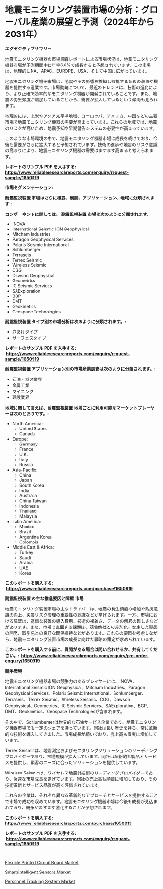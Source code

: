 <p><h1>地震モニタリング装置市場の分析：グローバル産業の展望と予測（2024年から2031年）</h1></p><p><strong>エグゼクティブサマリー</strong></p>
<p><p>地震モニタリング機器の市場調査レポートによる市場状況は、地震モニタリング機器市場が予測期間中に年率6.6%で成長すると予想されています。この市場は、地理的にNA、APAC、EUROPE、USA、そして中国に広がっています。</p><p>地震モニタリング機器市場は、地震やその影響を検知し監視するための装置や機器を提供する産業です。市場動向について、最近のトレンドは、技術の進化により、より正確で効率的なモニタリング機器が開発されていることです。また、地震の発生頻度が増加していることから、需要が拡大しているという傾向も見られます。</p><p>地理的には、北米やアジア太平洋地域、ヨーロッパ、アメリカ、中国などの主要市場で地震モニタリング機器の需要が高まっています。これらの地域では、地震のリスクが高いため、地震予知や早期警告システムの必要性が高まっています。</p><p>このような市場環境の中で、地震モニタリング機器市場は成長を続けており、今後も需要がさらに拡大すると予想されています。技術の進歩や地震のリスク意識の高まりにより、地震モニタリング機器の需要はますます高まると考えられます。</p></p>
<p><strong>レポートのサンプル PDF を入手する: <a href="https://www.reliableresearchreports.com/enquiry/request-sample/1650919">https://www.reliableresearchreports.com/enquiry/request-sample/1650919</a></strong></p>
<p><strong>市場セグメンテーション:</strong></p>
<p><strong> 耐震監視装置 市場はさらに概要、展開、アプリケーション、地域に分類されます :</strong></p>
<p><strong>コンポーネントに関しては、 耐震監視装置 市場は次のように分類されます: &nbsp;</strong></p>
<p><ul><li>INOVA</li><li>International Seismic ION Geophysical</li><li>Mitcham Industries</li><li>Paragon Geophysical Services</li><li>Polaris Seismic International</li><li>Schlumberger</li><li>Terraseis</li><li>Terrex Seismic</li><li>Wireless Seismic</li><li>CGG</li><li>Dawson Geophysical</li><li>Geometrics</li><li>IG Seismic Services</li><li>SAExploration</li><li>BGP</li><li>DMT</li><li>Geokinetics</li><li>Geospace Technologies</li></ul></p>
<p><strong> 耐震監視装置 タイプ別の市場分析は次のように分類されます。:</strong></p>
<p><ul><li>穴あけタイプ</li><li>サーフェスタイプ</li></ul></p>
<p><strong>レポートのサンプル PDF を入手する: &nbsp;<a href="https://www.reliableresearchreports.com/enquiry/request-sample/1650919">https://www.reliableresearchreports.com/enquiry/request-sample/1650919</a></strong></p>
<p><strong> 耐震監視装置 アプリケーション別の市場産業調査は次のように分類されます。:</strong></p>
<p><ul><li>石油・ガス業界</li><li>金属工業</li><li>マイニング</li><li>建設業界</li></ul></p>
<p><strong>地域に関して言えば、耐震監視装置 地域ごとに利用可能なマーケットプレーヤーは次のとおりです。:</strong></p>
<p><ul>
    <li>
        North America:
        <ul>
            <li>United States</li>
            <li>Canada</li>
        </ul>
    </li>
    <li>
        Europe:
        <ul>
            <li>Germany</li>
            <li>France</li>
            <li>U.K.</li>
            <li>Italy</li>
            <li>Russia</li>
        </ul>
    </li>
    <li>
        Asia-Pacific:
        <ul>
            <li>China</li>
            <li>Japan</li>
            <li>South Korea</li>
            <li>India</li>
            <li>Australia</li>
            <li>China Taiwan</li>
            <li>Indonesia</li>
            <li>Thailand</li>
            <li>Malaysia</li>
        </ul>
    </li>
    <li>
        Latin America:
        <ul>
            <li>Mexico</li>
            <li>Brazil</li>
            <li>Argentina Korea</li>
            <li>Colombia</li>
        </ul>
    </li>
    <li>
        Middle East & Africa:
        <ul>
            <li>Turkey</li>
            <li>Saudi</li>
            <li>Arabia</li>
            <li>UAE</li>
            <li>Korea</li>
        </ul>
    </li>
    </ul></p>
<p><strong>このレポートを購入する: &nbsp;<a href="https://www.reliableresearchreports.com/purchase/1650919">https://www.reliableresearchreports.com/purchase/1650919</a></strong></p>
<p><strong>耐震監視装置 の主な推進要因と障壁 市場</strong></p>
<p><p>地震モニタリング装置市場の主なドライバーは、地震の発生頻度の増加や防災意識の向上、災害リスク管理の重要性の認識などが挙げられます。一方、市場における障壁は、高価な装置の導入費用、技術の複雑さ、データの解釈の難しさなどがあります。また、市場で直面する課題は、競合他社との差別化、安定した製品の開発、取引先との良好な関係維持などがあります。これらの要因を考慮しながら、地震モニタリング装置市場の成長に向けた戦略の策定が求められています。</p></p>
<p><strong>このレポートを購入する前に、質問がある場合は問い合わせるか、共有してください。:&nbsp; <a href="https://www.reliableresearchreports.com/enquiry/pre-order-enquiry/1650919">https://www.reliableresearchreports.com/enquiry/pre-order-enquiry/1650919</a></strong></p>
<p><strong>競争環境</strong></p>
<p><p>地震モニタリング機器市場の競争力のあるプレイヤーには、INOVA、International Seismic ION Geophysical、Mitcham Industries、Paragon Geophysical Services、Polaris Seismic International、Schlumberger、Terraseis、Terrex Seismic、Wireless Seismic、CGG、Dawson Geophysical、Geometrics、IG Seismic Services、SAExploration、BGP、DMT、Geokinetics、Geospace Technologiesが含まれます。</p><p>その中で、Schlumbergerは世界的な石油サービス企業であり、地震モニタリング機器市場でも一定のシェアを持っています。同社は長い歴史を持ち、常に革新的な技術を導入してきました。市場成長が続いており、売上高も着実に増加しています。</p><p>Terrex Seismicは、地震測定およびモニタリングソリューションのリーディングプロバイダーであり、市場規模が拡大しています。同社は革新的な製品とサービスを提供し、顧客のニーズに合ったソリューションを提供しています。</p><p>Wireless Seismicは、ワイヤレス地震計技術のリーディングプロバイダーであり、急速な市場成長を遂げています。同社の売上高も順調に増加しており、その技術革新とサービス品質が高く評価されています。</p><p>これらの企業は、それぞれ異なる革新的なアプローチとサービスを提供することで市場で成功を収めています。地震モニタリング機器市場は今後も成長が見込まれており、競争がますます激化することが予想されます。</p></p>
<p><strong>このレポートを購入する: &nbsp; <a href="https://www.reliableresearchreports.com/purchase/1650919">https://www.reliableresearchreports.com/purchase/1650919</a></strong></p>
<p><strong>レポートのサンプル PDF を入手する: &nbsp;<a href="https://www.reliableresearchreports.com/enquiry/request-sample/1650919">https://www.reliableresearchreports.com/enquiry/request-sample/1650919</a></strong><strong></strong></p>
<p>&nbsp;</p>
<p><p><a href="https://github.com/Alonsoolds3wq1d81czn8rbol/Market-Research-Report-List-1/blob/main/flexible-printed-circuit-board-market.md">Flexible Printed Circuit Board Market</a></p><p><a href="https://github.com/jsmusil/Market-Research-Report-List-2/blob/main/smartintelligent-sensors-market.md">Smart/Intelligent Sensors Market</a></p><p><a href="https://github.com/yemakinde/Market-Research-Report-List-2/blob/main/personnel-tracking-system-market.md">Personnel Tracking System Market</a></p></p>